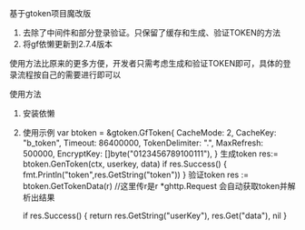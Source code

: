 基于gtoken项目魔改版
1. 去除了中间件和部分登录验证。只保留了缓存和生成、验证TOKEN的方法
2. 将gf依懒更新到2.7.4版本

使用方法比原来的更多方便，开发者只需考虑生成和验证TOKEN即可，具体的登录流程按自己的需要进行即可以

使用方法
1. 安装依懒
2. 使用示例
    var btoken = &gtoken.GfToken{
			CacheMode:      2,
			CacheKey:       "b_token",
			Timeout:        86400000,
			TokenDelimiter: ".",
			MaxRefresh:     500000,
			EncryptKey:     []byte("0123456789100111"),
		}
    生成token 
    res:= btoken.GenToken(ctx, userkey, data)
    if res.Success() {
		fmt.Println("token",res.GetString("token"))
	}
    验证token
    res := btoken.GetTokenData(r) //这里传r是r *ghttp.Request 会自动获取token并解析出结果
	
	if res.Success() {
		return res.GetString("userKey"), res.Get("data"), nil
	}